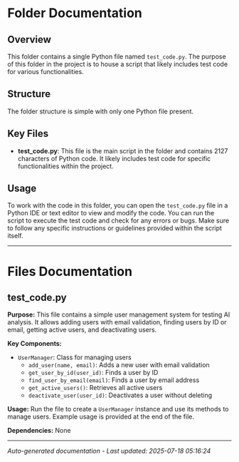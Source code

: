 # Folder Documentation

## Overview
This folder contains a single Python file named `test_code.py`. The purpose of this folder in the project is to house a script that likely includes test code for various functionalities.

## Structure
The folder structure is simple with only one Python file present.

## Key Files
- **test_code.py**: This file is the main script in the folder and contains 2127 characters of Python code. It likely includes test code for specific functionalities within the project.

## Usage
To work with the code in this folder, you can open the `test_code.py` file in a Python IDE or text editor to view and modify the code. You can run the script to execute the test code and check for any errors or bugs. Make sure to follow any specific instructions or guidelines provided within the script itself.

---

# Files Documentation

## test_code.py

**Purpose:** This file contains a simple user management system for testing AI analysis. It allows adding users with email validation, finding users by ID or email, getting active users, and deactivating users.

**Key Components:**
- `UserManager`: Class for managing users
  - `add_user(name, email)`: Adds a new user with email validation
  - `get_user_by_id(user_id)`: Finds a user by ID
  - `find_user_by_email(email)`: Finds a user by email address
  - `get_active_users()`: Retrieves all active users
  - `deactivate_user(user_id)`: Deactivates a user without deleting

**Usage:** Run the file to create a `UserManager` instance and use its methods to manage users. Example usage is provided at the end of the file.

**Dependencies:** None

---
*Auto-generated documentation - Last updated: 2025-07-18 05:16:24*
